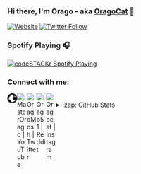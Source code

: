 ### Hi there, I'm Orago - aka [OragoCat][website] 👋

[![Website](https://img.shields.io/website?label=Orago.tk&style=for-the-badge&url=https://orago.tk)](https://orago.tk)
[![Twitter Follow](https://img.shields.io/twitter/follow/OragoMosh?color=1DA1F2&logo=twitter&style=for-the-badge)](https://twitter.com/intent/follow?original_referer=https%3A%2F%2Fgithub.com%2Forago&screen_name=Orago)


### Spotify Playing 🎧

[<img src="https://now-playing-codestackr.vercel.app/api/spotify-playing" alt="codeSTACKr Spotify Playing" width="350" />](https://open.spotify.com/user/16g2kymtsbbwtz6c2n8a8qkfp)

### Connect with me:

[<img align="left" alt="codeSTACKr.com" width="22px" src="https://raw.githubusercontent.com/iconic/open-iconic/master/svg/globe.svg" />][website]
[<img align="left" alt="MasterOrago | YouTube" width="22px" src="https://cdn.jsdelivr.net/npm/simple-icons@v3/icons/youtube.svg" />][youtube]
[<img align="left" alt="OragoMosh | Twitter" width="22px" src="https://cdn.jsdelivr.net/npm/simple-icons@v3/icons/twitter.svg" />][twitter]
[<img align="left" alt="Orago51 | Reddit" width="22px" src="https://cdn.jsdelivr.net/npm/simple-icons@v3/icons/linkedin.svg" />][reddit]
[<img align="left" alt="Oragocat | Instagram" width="22px" src="https://cdn.jsdelivr.net/npm/simple-icons@v3/icons/instagram.svg" />][instagram]

<br />


<details>
  <summary>:zap: GitHub Stats</summary>

  <img align="left" alt="codeSTACKr's GitHub Stats" src="https://github-readme-stats.codestackr.vercel.app/api?username=Orago&show_icons=true&hide_border=true" />

</details>

[website]: https://orago.tk
[reddit]: https://www.reddit.com/u/Orago51
[twitter]: https://twitter.com/OragoMosh
[youtube]: https://www.youtube.com/channel/UCbVQOO0xb57ja74eLJQJ3Kg
[instagram]: https://www.instagram.com/oragocat/

